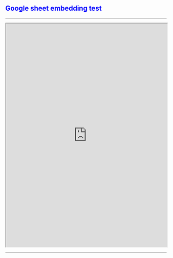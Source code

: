 <head>
  <meta name="robots" content="noindex">
</head>

<div style="color:blue">
    
## Google sheet embedding test
</div>

---

<iframe width="100%" height="700px" src="https://docs.google.com/spreadsheets/d/e/2PACX-1vSqByMxGiyoHBVL5AJYLtrQ1C4yN19z3pDIlKKOoCFJ0f6Guufm-6-2ItOrcUG7ETDaM2D8wVONfADe/pubhtml?gid=0&amp;single=true&amp;widget=false&amp;headers=true"></iframe>

---
